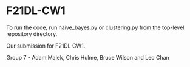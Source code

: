 # F21DL-CW1
To run the code, run naive_bayes.py or clustering.py from the top-level repository directory.

Our submission for F21DL CW1.

Group 7 - Adam Malek, Chris Hulme, Bruce Wilson and Leo Chan
